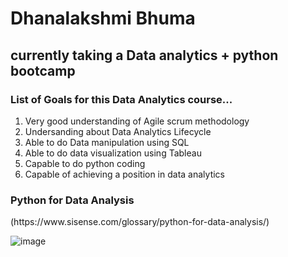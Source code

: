 <h1>Dhanalakshmi Bhuma</h1>
<h2> currently taking a Data analytics + python bootcamp </h2>
<h3> List of Goals for this Data Analytics course...</h3>
<ol>
<li>Very good understanding of Agile scrum methodology</li>
<li>Undersanding about Data Analytics Lifecycle</li>
<li>Able to do Data manipulation using SQL</li>
<li>Able to do data visualization using Tableau</li>
<li>Capable to do python coding </li>
<li>Capable of achieving a position in data analytics</li>
</ol>
<h3>Python for Data Analysis</h3>
(https://www.sisense.com/glossary/python-for-data-analysis/)

![image](https://www.sandboxx.us/wp-content/uploads/2018/02/sandboxx151.png.webp)
